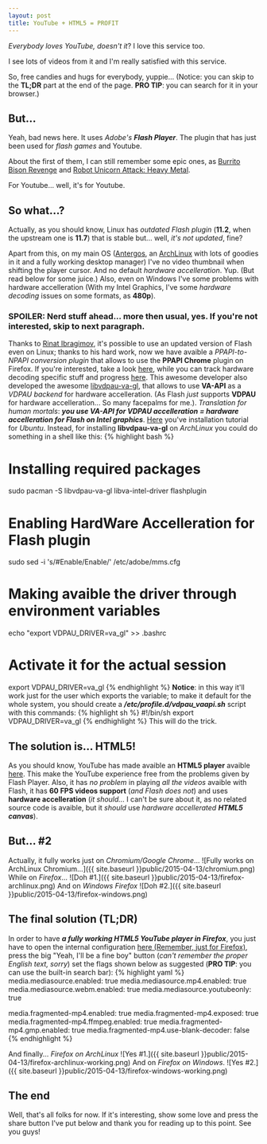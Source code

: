 ```yaml
---
layout: post
title: YouTube + HTML5 = PROFIT
---
```


*Everybody loves YouTube, doesn't it*? I love this service too.

I see lots of videos from it and I'm really satisfied with this service.

So, free candies and hugs for everybody, yuppie...
(Notice: you can skip to the **TL;DR** part at the end of the page.
**PRO TIP**: you can search for it in your browser.)

## But...

Yeah, bad news here. It uses *Adobe's* ***Flash Player***.
The plugin that has just been used for *flash games* and Youtube.

About the first of them, I can still remember some epic ones, as
[Burrito Bison Revenge](http://www.kongregate.com/games/JuicyBeast/burrito-bison-revenge)
and [Robot Unicorn Attack: Heavy Metal](http://games.adultswim.com/robot-unicorn-attack-heavy-metal-twitchy-online-game.html).

For Youtube... well, it's for Youtube.

## So what...?

Actually, as you should know, Linux has *outdated Flash plugin*
(**11.2**, when the upstream one is **11.7**) that is stable but... well,
*it's not updated*, fine?

Apart from this, on my main OS ([Antergos](http://antergos.com), an
[ArchLinux](http://archlinux.org) with lots of goodies in it and a fully working
desktop manager) I've no video thumbnail when shifting the player cursor. And no
 default *hardware accelleration*. Yup. (But read below for some juice.)
Also, even on Windows I've some problems with hardware accelleration (With my
Intel Graphics, I've some *hardware decoding* issues on some formats, as **480p**).

### SPOILER: Nerd stuff ahead... more then usual, yes. If you're not interested, skip to next paragraph.
Thanks to [Rinat Ibragimov](https://github.com/i-rinat/), it's possible to use
an updated version of Flash even on Linux; thanks to his hard work, now we have
avaible a *PPAPI-to-NPAPI conversion plugin* that allows to use the
**PPAPI Chrome** plugin on Firefox.
If you're interested, take a look [here](https://github.com/i-rinat/freshplayerplugin),
while you can track hardware decoding specific stuff and progress
[here](https://github.com/i-rinat/freshplayerplugin/issues/24).
This awesome developer also developed the awesome
[libvdpau-va-gl](https://github.com/i-rinat/libvdpau-va-gl), that allows to use
**VA-API** as a *VDPAU backend* for hardware accelleration.
(As Flash *just* supports **VDPAU** for hardware accelleration... So many
facepalms for me.).
*Translation for human mortals*:
***you use VA-API for VDPAU accelleration = hardware accelleration for Flash on Intel graphics***.
[Here](http://www.webupd8.org/2013/09/adobe-flash-player-hardware.html) you've
installation tutorial for *Ubuntu*.
Instead, for installing **libvdpau-va-gl** on *ArchLinux* you could do something
in a shell like this:
{% highlight bash %}
# Installing required packages
sudo pacman -S libvdpau-va-gl libva-intel-driver flashplugin
# Enabling HardWare Accelleration for Flash plugin
sudo sed -i 's/#Enable/Enable/' /etc/adobe/mms.cfg
# Making avaible the driver through environment variables
echo "export VDPAU_DRIVER=va_gl" >> .bashrc
# Activate it for the actual session
export VDPAU_DRIVER=va_gl
{% endhighlight %}
**Notice**: in this way it'll work just for the user which exports the variable;
to make it default for the whole system, you should create a
***/etc/profile.d/vdpau_vaapi.sh***
script with this commands:
{% highlight sh %}
#!/bin/sh
export VDPAU_DRIVER=va_gl
{% endhighlight %}
This will do the trick.

## The solution is... HTML5!
As you should know, YouTube has made avaible an **HTML5 player** avaible
[here](https://www.youtube.com/html5).
This make the YouTube experience free from the problems given by Flash Player.
Also, it has *no problem* in playing *all the videos* avaible with Flash, it has
**60 FPS videos support** (*and Flash does not*) and uses
**hardware accelleration** (*it should...* I can't be sure about it, as no
related source code is avaible, but it *should* use *hardware accellerated*
***HTML5 canvas***).

## But... #2
Actually, it fully works just on *Chromium/Google Chrome*...
![Fully works on ArchLinux Chromium...]({{ site.baseurl }}public/2015-04-13/chromium.png)
While on *Firefox*...
![Doh #1.]({{ site.baseurl }}public/2015-04-13/firefox-archlinux.png)
And on *Windows Firefox*
![Doh #2.]({{ site.baseurl }}public/2015-04-13/firefox-windows.png)

## The final solution (TL;DR)

In order to have ***a fully working HTML5 YouTube player in Firefox***, you just
have to open the internal configuration
[here (Remember, just for  Firefox)](about:config), press the big "Yeah, I'll be
a fine boy" button (*can't remember the proper English text, sorry*) set the
flags shown below as suggested (**PRO TIP**: you can use the built-in search bar):
{% highlight yaml %}
media.mediasource.enabled: true
media.mediasource.mp4.enabled: true
media.mediasource.webm.enabled: true
media.mediasource.youtubeonly: true

media.fragmented-mp4.enabled: true
media.fragmented-mp4.exposed: true
media.fragmented-mp4.ffmpeg.enabled: true
media.fragmented-mp4.gmp.enabled: true
media.fragmented-mp4.use-blank-decoder: false
{% endhighlight %}

And finally...
*Firefox on ArchLinux*
![Yes #1.]({{ site.baseurl }}public/2015-04-13/firefox-archlinux-working.png)
And on *Firefox on Windows*.
![Yes #2.]({{ site.baseurl }}public/2015-04-13/firefox-windows-working.png)

## The end
Well, that's all folks for now.
If it's interesting, show some love and press the share button I've put below
and thank you for reading up to this point.
See you guys!
